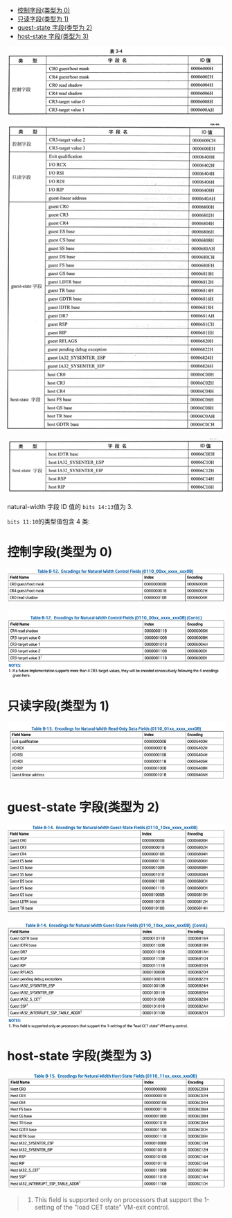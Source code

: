 
<!-- @import "[TOC]" {cmd="toc" depthFrom=1 depthTo=6 orderedList=false} -->

<!-- code_chunk_output -->

- [控制字段(类型为 0)](#控制字段类型为-0)
- [只读字段(类型为 1)](#只读字段类型为-1)
- [guest-state 字段(类型为 2)](#guest-state-字段类型为-2)
- [host-state 字段(类型为 3)](#host-state-字段类型为-3)

<!-- /code_chunk_output -->
![2020-03-02-14-22-40.png](./images/2020-03-02-14-22-40.png)

![2020-03-02-14-22-55.png](./images/2020-03-02-14-22-55.png)

![2020-03-02-14-23-05.png](./images/2020-03-02-14-23-05.png)

natural-width 字段 ID 值的 `bits 14:13`值为 3.

`bits 11:10`的类型值包含 4 类:

# 控制字段(类型为 0)

![2021-04-08-22-12-50.png](./images/2021-04-08-22-12-50.png)

![2021-04-08-22-13-02.png](./images/2021-04-08-22-13-02.png)

# 只读字段(类型为 1)

![2021-04-08-22-13-13.png](./images/2021-04-08-22-13-13.png)

# guest-state 字段(类型为 2)

![2021-04-08-22-13-23.png](./images/2021-04-08-22-13-23.png)

![2021-04-08-22-13-36.png](./images/2021-04-08-22-13-36.png)

# host-state 字段(类型为 3) 

![2021-04-08-22-14-18.png](./images/2021-04-08-22-14-18.png)

> 1. This field is supported only on processors that support the 1-setting of the "load CET state" VM-exit control.


